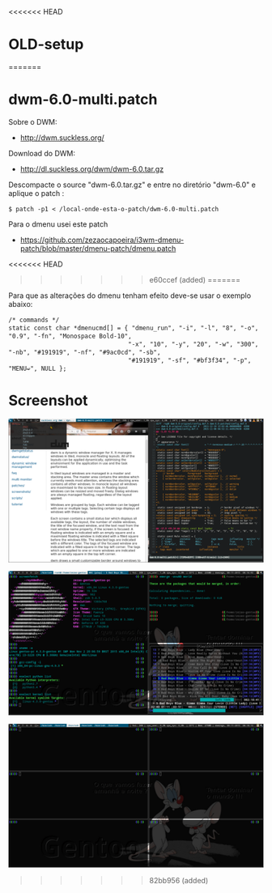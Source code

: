 <<<<<<< HEAD
# OLD-setup
=======
# dwm-6.0-multi.patch

Sobre o DWM:

- http://dwm.suckless.org/

Download do DWM:

- http://dl.suckless.org/dwm/dwm-6.0.tar.gz



Descompacte o source "dwm-6.0.tar.gz" e entre no diretório "dwm-6.0" e aplique o patch :

````
$ patch -p1 < /local-onde-esta-o-patch/dwm-6.0-multi.patch

````

Para o dmenu usei este patch

- https://github.com/zezaocapoeira/i3wm-dmenu-patch/blob/master/dmenu-patch/dmenu.patch

<<<<<<< HEAD
>>>>>>> e60ccef (added)
=======

Para que as alterações do dmenu tenham efeito deve-se usar o exemplo abaixo:

````
/* commands */
static const char *dmenucmd[] = { "dmenu_run", "-i", "-l", "8", "-o", "0.9", "-fn", "Monospace Bold-10",
                                 "-x", "10", "-y", "20", "-w", "300", "-nb", "#191919", "-nf", "#9ac0cd", "-sb",
                                 "#191919", "-sf", "#bf3f34", "-p", "MENU➫", NULL };
````
# Screenshot

![DWM-patch](https://raw.githubusercontent.com/zezaocapoeira/DWM-patch/master/screenshot/dwm-screen1.png)

![DWM-patch](https://raw.githubusercontent.com/zezaocapoeira/DWM-patch/master/screenshot/dwm-screen2.png)

![DWM-patch](https://raw.githubusercontent.com/zezaocapoeira/DWM-patch/master/screenshot/dwm-screen3.png)


>>>>>>> 82bb956 (added)
